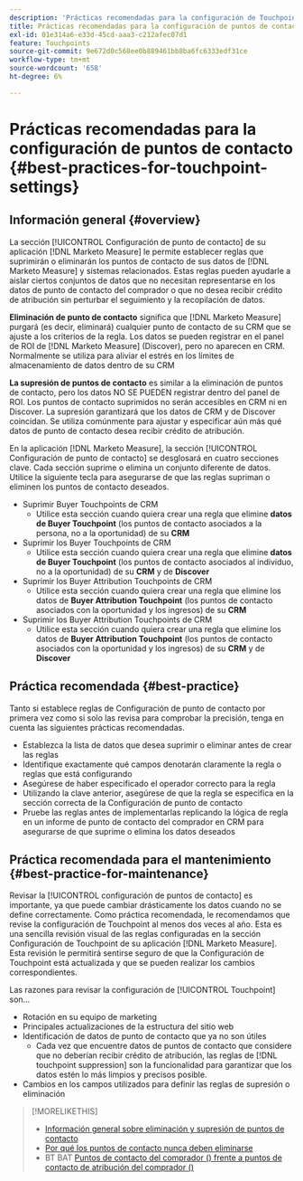 ```yaml
---
description: 'Prácticas recomendadas para la configuración de Touchpoint:  [!DNL Marketo Measure]'
title: Prácticas recomendadas para la configuración de puntos de contacto
exl-id: 01e314a6-e33d-45cd-aaa3-c212afec07d1
feature: Touchpoints
source-git-commit: 9e672d0c568ee0b889461bb8ba6fc6333edf31ce
workflow-type: tm+mt
source-wordcount: '658'
ht-degree: 6%

---
```


# Prácticas recomendadas para la configuración de puntos de contacto {#best-practices-for-touchpoint-settings}

## Información general {#overview}

La sección [!UICONTROL Configuración de punto de contacto] de su aplicación [!DNL Marketo Measure] le permite establecer reglas que suprimirán o eliminarán los puntos de contacto de sus datos de [!DNL Marketo Measure] y sistemas relacionados. Estas reglas pueden ayudarle a aislar ciertos conjuntos de datos que no necesitan representarse en los datos de punto de contacto del comprador o que no desea recibir crédito de atribución sin perturbar el seguimiento y la recopilación de datos.

**Eliminación de punto de contacto** significa que [!DNL Marketo Measure] purgará (es decir, eliminará) cualquier punto de contacto de su CRM que se ajuste a los criterios de la regla. Los datos se pueden registrar en el panel de ROI de [!DNL Marketo Measure] (Discover), pero no aparecen en CRM. Normalmente se utiliza para aliviar el estrés en los límites de almacenamiento de datos dentro de su CRM

**La supresión de puntos de contacto** es similar a la eliminación de puntos de contacto, pero los datos NO SE PUEDEN registrar dentro del panel de ROI. Los puntos de contacto suprimidos no serán accesibles en CRM ni en Discover. La supresión garantizará que los datos de CRM y de Discover coincidan. Se utiliza comúnmente para ajustar y especificar aún más qué datos de punto de contacto desea recibir crédito de atribución.

En la aplicación [!DNL Marketo Measure], la sección [!UICONTROL Configuración de punto de contacto] se desglosará en cuatro secciones clave. Cada sección suprime o elimina un conjunto diferente de datos. Utilice la siguiente tecla para asegurarse de que las reglas supriman o eliminen los puntos de contacto deseados.

* Suprimir Buyer Touchpoints de CRM
   * Utilice esta sección cuando quiera crear una regla que elimine **datos de Buyer Touchpoint** (los puntos de contacto asociados a la persona, no a la oportunidad) de su **CRM**
* Suprimir los Buyer Touchpoints de CRM
   * Utilice esta sección cuando quiera crear una regla que elimine **datos de Buyer Touchpoint** (los puntos de contacto asociados al individuo, no a la oportunidad) de su **CRM** y de **Discover**
* Suprimir los Buyer Attribution Touchpoints de CRM
   * Utilice esta sección cuando quiera crear una regla que elimine los datos de **Buyer Attribution Touchpoint** (los puntos de contacto asociados con la oportunidad y los ingresos) de su **CRM**
* Suprimir los Buyer Attribution Touchpoints de CRM
   * Utilice esta sección cuando quiera crear una regla que elimine los datos de **Buyer Attribution Touchpoint** (los puntos de contacto asociados con la oportunidad y los ingresos) de su **CRM** y de **Discover**

## Práctica recomendada {#best-practice}

Tanto si establece reglas de Configuración de punto de contacto por primera vez como si solo las revisa para comprobar la precisión, tenga en cuenta las siguientes prácticas recomendadas.

* Establezca la lista de datos que desea suprimir o eliminar antes de crear las reglas
* Identifique exactamente qué campos denotarán claramente la regla o reglas que está configurando
* Asegúrese de haber especificado el operador correcto para la regla
* Utilizando la clave anterior, asegúrese de que la regla se especifica en la sección correcta de la Configuración de punto de contacto
* Pruebe las reglas antes de implementarlas replicando la lógica de regla en un informe de punto de contacto del comprador en CRM para asegurarse de que suprime o elimina los datos deseados

## Práctica recomendada para el mantenimiento {#best-practice-for-maintenance}

Revisar la [!UICONTROL configuración de puntos de contacto] es importante, ya que puede cambiar drásticamente los datos cuando no se define correctamente. Como práctica recomendada, le recomendamos que revise la configuración de Touchpoint al menos dos veces al año. Esta es una sencilla revisión visual de las reglas configuradas en la sección Configuración de Touchpoint de su aplicación [!DNL Marketo Measure]. Esta revisión le permitirá sentirse seguro de que la Configuración de Touchpoint está actualizada y que se pueden realizar los cambios correspondientes.

Las razones para revisar la configuración de [!UICONTROL Touchpoint] son...

* Rotación en su equipo de marketing
* Principales actualizaciones de la estructura del sitio web
* Identificación de datos de punto de contacto que ya no son útiles
   * Cada vez que encuentre datos de puntos de contacto que considere que no deberían recibir crédito de atribución, las reglas de [!DNL touchpoint suppression] son la funcionalidad para garantizar que los datos estén lo más limpios y precisos posible.
* Cambios en los campos utilizados para definir las reglas de supresión o eliminación

>[!MORELIKETHIS]
>
>* [Información general sobre eliminación y supresión de puntos de contacto](/help/advanced-marketo-measure-features/touchpoint-settings/touchpoint-removal-and-touchpoint-suppression.md)
>* [Por qué los puntos de contacto nunca deben eliminarse](/help/advanced-marketo-measure-features/touchpoint-settings/why-you-should-never-delete-touchpoints.md)
>* BT BAT [Puntos de contacto del comprador () frente a puntos de contacto de atribución del comprador ()](/help/configuration-and-setup/getting-started-with-marketo-measure/difference-between-buyer-touchpoints-and-buyer-attribution-touchpoints.md)

